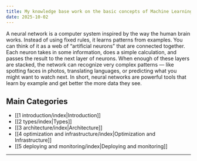 ```yaml
---
title: My knowledge base work on the basic concepts of Machine Learning Neural Networks
date: 2025-10-02
---
```


A neural network is a computer system inspired by the way the human brain works. Instead of using fixed rules, it learns patterns from examples. You can think of it as a web of “artificial neurons” that are connected together. Each neuron takes in some information, does a simple calculation, and passes the result to the next layer of neurons. When enough of these layers are stacked, the network can recognize very complex patterns — like spotting faces in photos, translating languages, or predicting what you might want to watch next. In short, neural networks are powerful tools that learn by example and get better the more data they see.

## Main Categories

- [[1 introduction/index|Introduction]]
- [[2 types/index|Types]]
- [[3 architecture/index|Architecture]]
- [[4 optimization and infrastructure/index|Optimization and Infrastructure]]
- [[5 deploying and monitoring/index|Deploying and monitoring]]


---

